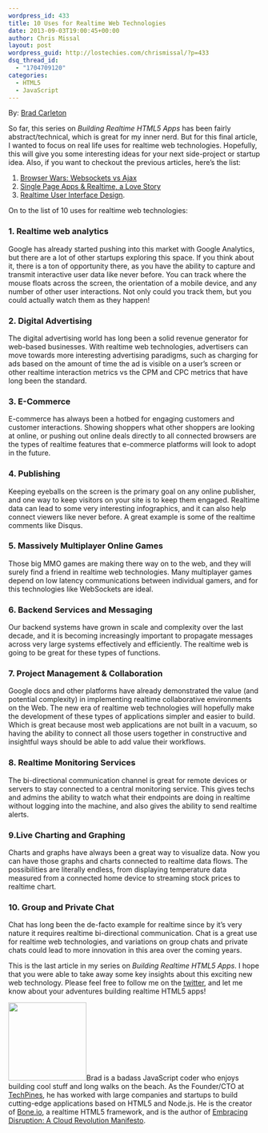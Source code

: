 ```yaml
---
wordpress_id: 433
title: 10 Uses for Realtime Web Technologies
date: 2013-09-03T19:00:45+00:00
author: Chris Missal
layout: post
wordpress_guid: http://lostechies.com/chrismissal/?p=433
dsq_thread_id:
  - "1704709120"
categories:
  - HTML5
  - JavaScript
---
```

By: [Brad Carleton](http://twitter.com/#!/techpines)

So far, this series on _Building Realtime HTML5 Apps_ has been fairly abstract/technical, which is great for my inner nerd. But for this final article, I wanted to focus on real life uses for realtime web technologies. Hopefully, this will give you some interesting ideas for your next side-project or startup idea. Also, if you want to checkout the previous articles, here&#8217;s the list:

  1. [Browser Wars: Websockets vs Ajax](http://lostechies.com/chrismissal/2013/08/06/browser-wars-websockets-vs-ajax/)
  2. [Single Page Apps & Realtime, a Love Story](http://lostechies.com/chrismissal/2013/08/13/single-page-apps-realtime-a-love-story/)
  3. [Realtime User Interface Design](http://lostechies.com/chrismissal/2013/08/20/realtime-user-interface-design/#comments).

On to the list of 10 uses for realtime web technologies:

### 1. Realtime web analytics

Google has already started pushing into this market with Google Analytics, but there are a lot of other startups exploring this space. If you think about it, there is a ton of opportunity there, as you have the ability to capture and transmit interactive user data like never before. You can track where the mouse floats across the screen, the orientation of a mobile device, and any number of other user interactions. Not only could you track them, but you could actually watch them as they happen!

### 2. Digital Advertising

The digital advertising world has long been a solid revenue generator for web-based businesses. With realtime web technologies, advertisers can move towards more interesting advertising paradigms, such as charging for ads based on the amount of time the ad is visible on a user&#8217;s screen or other realtime interaction metrics vs the CPM and CPC metrics that have long been the standard.

### 3. E-Commerce

E-commerce has always been a hotbed for engaging customers and customer interactions. Showing shoppers what other shoppers are looking at online, or pushing out online deals directly to all connected browsers are the types of realtime features that e-commerce platforms will look to adopt in the future.

### 4. Publishing

Keeping eyeballs on the screen is the primary goal on any online publisher, and one way to keep visitors on your site is to keep them engaged. Realtime data can lead to some very interesting infographics, and it can also help connect viewers like never before. A great example is some of the realtime comments like Disqus.

### 5. Massively Multiplayer Online Games

Those big MMO games are making there way on to the web, and they will surely find a friend in realtime web technologies. Many multiplayer games depend on low latency communications between individual gamers, and for this technologies like WebSockets are ideal.

### 6. Backend Services and Messaging

Our backend systems have grown in scale and complexity over the last decade, and it is becoming increasingly important to propagate messages across very large systems effectively and efficiently. The realtime web is going to be great for these types of functions.

### 7. Project Management & Collaboration

Google docs and other platforms have already demonstrated the value (and potential complexity) in implementing realtime collaborative environments on the Web. The new era of realtime web technologies will hopefully make the development of these types of applications simpler and easier to build. Which is great because most web applications are not built in a vacuum, so having the ability to connect all those users together in constructive and insightful ways should be able to add value their workflows.

### 8. Realtime Monitoring Services

The bi-directional communication channel is great for remote devices or servers to stay connected to a central monitoring service. This gives techs and admins the ability to watch what their endpoints are doing in realtime without logging into the machine, and also gives the ability to send realtime alerts.

### 9.Live Charting and Graphing

Charts and graphs have always been a great way to visualize data. Now you can have those graphs and charts connected to realtime data flows. The possibilities are literally endless, from displaying temperature data measured from a connected home device to streaming stock prices to realtime chart.

### 10. Group and Private Chat

Chat has long been the de-facto example for realtime since by it&#8217;s very nature it requires realtime bi-directional communication. Chat is a great use for realtime web technologies, and variations on group chats and private chats could lead to more innovation in this area over the coming years.

This is the last article in my series on _Building Realtime HTML5 Apps_. I hope that you were able to take away some key insights about this exciting new web technology. Please feel free to follow me on the [twitter](http://twitter.com/#!/techpines), and let me know about your adventures building realtime HTML5 apps!

[<img class="alignleft  wp-image-403" title="Brad Carleton" src="http://clayvessel.org/clayvessel/wp-content/uploads/2013/08/brad-headshot.jpg" alt="" width="156" height="156" srcset="http://clayvessel.org/clayvessel/wp-content/uploads/2013/08/brad-headshot.jpg 512w, http://clayvessel.org/clayvessel/wp-content/uploads/2013/08/brad-headshot-150x150.jpg 150w, http://clayvessel.org/clayvessel/wp-content/uploads/2013/08/brad-headshot-300x300.jpg 300w, http://clayvessel.org/clayvessel/wp-content/uploads/2013/08/brad-headshot-100x100.jpg 100w" sizes="(max-width: 156px) 100vw, 156px" />](http://clayvessel.org/clayvessel/wp-content/uploads/2013/08/brad-headshot.jpg)Brad is a badass JavaScript coder who enjoys building cool stuff and long walks on the beach. As the Founder/CTO at [TechPines](http://www.techpines.com "We Make Awesome Apps"), he has worked with large companies and startups to build cutting-edge applications based on HTML5 and Node.js. He is the creator of [Bone.io](http://bone.io "bone.io - Realtime Single Page HTML5 Apps"), a realtime HTML5 framework, and is the author of [Embracing Disruption: A Cloud Revolution Manifesto](http://embracingdisruption.com "embracing disruption a cloud revolution manifesto").